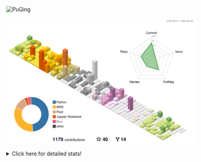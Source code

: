 ![PuQing](https://user-images.githubusercontent.com/27223114/171565019-9a56fae6-b08b-421f-99db-7e830da42371.png)

![](./profile-3d-contrib/profile-season-animate.svg)

<details>
<summary>Click here for detailed stats!</summary>

<!--START_SECTION:waka-->
![Lines of code](https://img.shields.io/badge/From%20Hello%20World%20I%27ve%20Written-1.4%20million%20lines%20of%20code-blue)

**🐱 My GitHub Data** 

> 📦 401.4 kB Used in GitHub's Storage 
 > 
> 🏆 478 Contributions in the Year 2024
 > 
> 🚫 Not Opted to Hire
 > 
> 📜 54 Public Repositories 
 > 
> 🔑 29 Private Repositories 
 > 
**I'm an Early 🐤** 

```text
🌞 Morning                490 commits         ██░░░░░░░░░░░░░░░░░░░░░░░   06.28 % 
🌆 Daytime                3514 commits        ███████████░░░░░░░░░░░░░░   45.03 % 
🌃 Evening                1780 commits        ██████░░░░░░░░░░░░░░░░░░░   22.81 % 
🌙 Night                  2019 commits        ██████░░░░░░░░░░░░░░░░░░░   25.87 % 
```


📊 **This Week I Spent My Time On** 

```text
💬 Programming Languages: 
TypeScript               12 hrs 57 mins      ██████████░░░░░░░░░░░░░░░   40.13 % 
Python                   6 hrs 17 mins       █████░░░░░░░░░░░░░░░░░░░░   19.48 % 
Browsing                 3 hrs 54 mins       ███░░░░░░░░░░░░░░░░░░░░░░   12.11 % 
GitHubing                3 hrs 12 mins       ██░░░░░░░░░░░░░░░░░░░░░░░   09.96 % 
Searching                1 hr 35 mins        █░░░░░░░░░░░░░░░░░░░░░░░░   04.93 % 

🔥 Editors: 
VS Code                  21 hrs 32 mins      █████████████████░░░░░░░░   66.71 % 
Chrome                   10 hrs 35 mins      ████████░░░░░░░░░░░░░░░░░   32.82 % 
fish                     9 mins              ░░░░░░░░░░░░░░░░░░░░░░░░░   00.47 % 

💻 Operating System: 
Windows                  13 hrs 41 mins      ███████████░░░░░░░░░░░░░░   42.43 % 
Mac                      10 hrs 44 mins      ████████░░░░░░░░░░░░░░░░░   33.29 % 
WSL                      6 hrs 9 mins        █████░░░░░░░░░░░░░░░░░░░░   19.09 % 
Linux                    1 hr 40 mins        █░░░░░░░░░░░░░░░░░░░░░░░░   05.19 % 
```


<!--END_SECTION:waka-->
</details>
